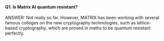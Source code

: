 #### Q1. Is Matrix AI quantum resistant? 

ANSWER: Not really so far. However, MATRIX has been working with several famous colleges on the new cryptography technologies, such as lattice-based cryptography, which are proved in maths to be quantum resistant perfectly.


